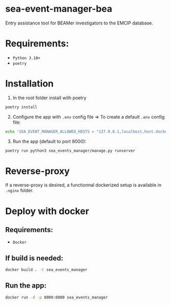 # sea-event-manager-bea

Entry assistance tool for BEAMer investigators to the EMCIP database.


# Requirements:
- `Python 3.10+`
- `poetry`

# Installation
1) In the root folder install with poetry

```bash
poetry install
```

2) Configure the app with `.env` config file
=> To create a default `.env` config file:
```bash
echo 'SEA_EVENT_MANAGER_ALLOWED_HOSTS = "127.0.0.1,localhost,host.docker.internal"' > .env
```

3) Run the app (default to port 8000):

```bash
poetry run python3 sea_events_manager/manage.py runserver
```

# Reverse-proxy
If a reverse-proxy is desired, a functionnal dockerized setup is available in `.nginx` folder.

# Deploy with docker
## Requirements:
- `Docker`

## If build is needed:
```bash
docker build . -t sea_events_manager
```

## Run the app:
```bash
docker run -d -p 8000:8000 sea_events_manager
```
